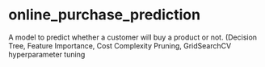 # online_purchase_prediction
A model to predict whether a customer will buy a product or not. (Decision Tree, Feature Importance, Cost Complexity Pruning, GridSearchCV hyperparameter tuning
